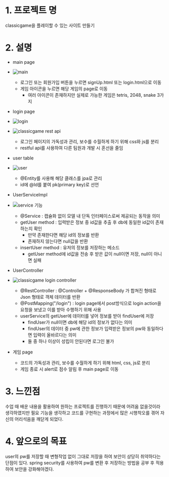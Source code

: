 # 1. 프로젝트 명
classicgame을 플레이할 수 있는 사이트 만들기

# 2. 설명
* main page
* ![main](https://user-images.githubusercontent.com/105897325/216531546-6c0a1eb3-62d1-401a-9100-d0de4bafd35e.png)
  * 로그인 또는 회원가입 버튼을 누르면 signUp.html 또는 login.html으로 이동
  * 게임 아이콘을 누르면 해당 게임의 page로 이동
    * 여러 아이콘이 존재하지만 실제로 가능한 게임은 tetris, 2048, snake 3가지

* login page
* ![login](https://user-images.githubusercontent.com/105897325/216531626-d4bda4dc-a234-46a8-9e44-d3f8af85eaf3.png)
* ![classicgame rest api](https://user-images.githubusercontent.com/105897325/216531682-2f2e8318-f65d-4744-aacf-fabf09bac091.png)
  * 로그인 페이지의 가독성과 관리, 보수를 수월하게 하기 위해 css와 js를 분리
  * restful api를 사용하여 다른 팀원과 개발 시 혼선을 줄임
* user table
* ![user](https://user-images.githubusercontent.com/105897325/216531721-86aadcb4-f72d-4674-8451-5b4be37765b1.png)
  * @Entity를 사용해 해당 클래스를  jpa로 관리
  * id에 @Id를 붙여 pk(primary key)로 선언
* UserServiceImpl
* ![service 기능](https://user-images.githubusercontent.com/105897325/216531765-911c4772-c682-4e34-9678-6afd7a4f2c1f.png)
  * @Service : 캡슐화 없이 모델 내 단독 인터페이스로써 제공되는 동작을 의미
  * getUser method : 입력받은 정보 중 id값을 추출 후 db에 동일한 id값이 존재하는지 확인
    * 만약 존재한다면 해당 id의 정보를 반환
    * 존재하지 않는다면 null값을 반환
  * insertUser method : 유저의 정보를 저장하는 메소드
    * getUser method에 id값을 전송 후 받은 값이 null이면 저장, null이 아니면 실패
* UserController
* ![classicgame login controller](https://user-images.githubusercontent.com/105897325/216531836-5db14a49-7b06-4543-836c-9155e22a1094.png)
  * @RestController : @Controller + @ResponseBody 가 합쳐진 형태로 Json 형태로 객체 데이터를 반환
  * @PostMapping("/login") : login page에서 post방식으로 login action을 요청을 보냈고 이를 받아 수행하기 위해 사용
  * userService의 getUser에 데이터를 넣어 정보를 받아 findUser에 저장
    * findUser가 null이면 db에 해당 id의 정보가 없다는 의미
    * findUser의 데이터 중 pw에 관한 정보가 입력받은 정보의 pw와 동일하다면 입력이 올바르다는 의미
    * 둘 중 하나 이상이 성립이 안된다면 로그인 불가

* 게임 page
  * 코드의 가독성과 관리, 보수를 수월하게 하기 위해 html, css, js로 분리
  * 게임 종료 시 alert로 점수 알림 후 main page로 이동

# 3. 느낀점
수업 때 배운 내용을 활용하여 원하는 프로젝트를 진행하기 때문에 어려움 없을것이라 생각하였지만 필요 기능을 생각하고 코드를 구현하는 과정에서 많은 시행착오를 겪어 자신의 어리석음을 깨닫게 되었다.

# 4. 앞으로의 목표
user의 pw를 저장할 때 변형작업 없이 그대로 저장을 하여 보안이 상당히 취약하다는 단점이 있다.
spring security를 사용하여 pw를 변환 후 저장하는 방법을 공부 후 적용하여 보안을 강화해야겠다.
